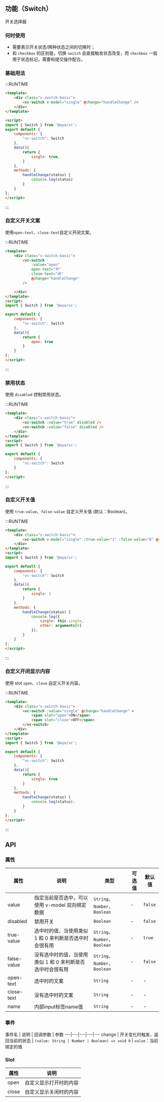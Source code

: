 ## 功能（Switch）
开关选择器

### 何时使用
- 需要表示开关状态/两种状态之间的切换时；
- 和 `checkbox` 的区别是，切换 `switch` 会直接触发状态改变，而 `checkbox` 一般用于状态标记，需要和提交操作配合。

### 基础用法

:::RUNTIME
```html
<template>
	<div class="v-switch-basic">
		<vc-switch v-model="single" @change="handleChange" />
	</div>
</template>

<script>
import { Switch } from '@wya/vc';
export default {
	components: {
		"vc-switch": Switch
	},
	data(){
		return {
			single: true,
		}
	},
	methods: {
		handleChange(status) {
			console.log(status)
		}
	}
};
</script>
```
:::

### 自定义开关文案
使用`open-text`、`close-text`自定义开闭文案。

:::RUNTIME
```html
<template>
	<div class="v-switch-basic">
		<vc-switch
			:value="open"
			open-text="开"
			close-text="闭"
			@change="handleChange"
		/>

	</div>
</template>
<script>
import { Switch } from '@wya/vc';

export default {
	components: {
		"vc-switch": Switch
	},
	data(){
		return {
			open: true
		}
	}
};
</script>
```
:::

### 禁用状态
使用 `disabled` 控制禁用状态。

:::RUNTIME
```html
<template>
	<div class="v-switch-basic">
		<vc-switch :value="true" disabled />
		<vc-switch :value="false" disabled />
	</div>
</template>
<script>
import { Switch } from '@wya/vc';

export default {
	components: {
		"vc-switch": Switch
	}
};
</script>
```
:::

### 自定义开关值
使用 `true-value`、`false-value` 自定义开关值 (默认：Boolean)。

:::RUNTIME
```html
<template>
	<div class="v-switch-basic">
		<vc-switch v-model="single" :true-value="1" :false-value="0" @change="handleChange" />
	</div>
</template>
<script>
import { Switch } from '@wya/vc';

export default {
	components: {
		"vc-switch": Switch
	},
	data(){
		return {
			single: 1
		}
	},
	methods: {
		handleChange(status) {
			console.log({
				single: this.single,
				other: arguments[0]
			});
		}
	}
};
</script>
```
:::

### 自定义开闭显示内容
使用 slot `open`、`close` 自定义开关内容。

:::RUNTIME
```html
<template>
	<div class="v-switch-basic">
		<vc-switch :value="single" @change="handleChange" >
			<span slot="open">ON</span>
			<span slot="close">OFF</span>
		</vc-switch>
	</div>
</template>
<script>
import { Switch } from '@wya/vc';

export default {
	components: {
		"vc-switch": Switch
	},
	data(){
		return {
			single: true
		}
	},
	methods: {
		handleChange(status) {
			console.log(status);
		}
	}
};
</script>
```
:::

## API

### 属性
属性 | 说明 | 类型 | 可选值 | 默认值
---|---|---|---|---
value | 指定当前是否选中，可以使用 v-model 双向绑定数据 | `String`、`Number`、`Boolean` | - | `false`
disabled | 禁用开关 | `Boolean` | - | `false`
true-value | 选中时的值，当使用类似 1 和 0 来判断是否选中时会很有用 | `String`、`Number`、`Boolean` | - | `true`
false-value | 没有选中时的值，当使用类似 1 和 0 来判断是否选中时会很有用 | `String`、`Number`、`Boolean` | - | `false`
open-text | 选中时的文案 | `String` | - | -
close-text | 没有选中时的文案 | `String` | - | -
name | 内部input标签name值 | `String` | - | -

### 事件
事件名 | 说明 | 回调参数 | 参数
---|---|---|---|---
change | 开关变化时触发，返回当前的状态 | `(value: String | Number | Boolean) => void 0` | `value`：当前绑定的值

### Slot
属性 | 说明
---|---
open | 自定义显示打开时的内容
close | 自定义显示关闭时的内容
